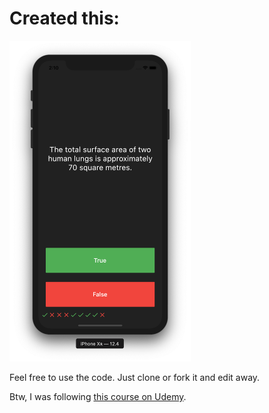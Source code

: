 # Created this:
<img src="./docs/quizzler-screenshot.png" width="290" alt="Take a quiz, win a game.">


Feel free to use the code. Just clone or fork it and edit away.

Btw, I was following [this course on Udemy](https://www.udemy.com/flutter-bootcamp-with-dart).